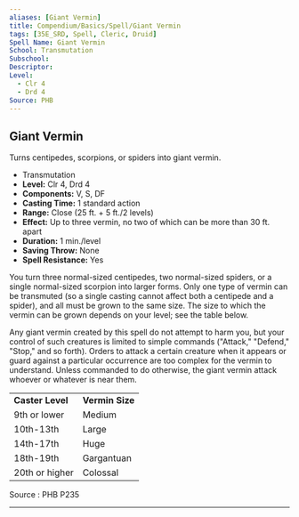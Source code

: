 ```yaml
---
aliases: [Giant Vermin]
title: Compendium/Basics/Spell/Giant Vermin
tags: [35E_SRD, Spell, Cleric, Druid]
Spell Name: Giant Vermin
School: Transmutation
Subschool: 
Descriptor: 
Level:
  - Clr 4
  - Drd 4
Source: PHB
---
```



## Giant Vermin

Turns centipedes, scorpions, or spiders into giant vermin.

*   Transmutation
*   **Level:** Clr 4, Drd 4
*   **Components:** V, S, DF
*   **Casting Time:** 1 standard action
*   **Range:** Close (25 ft. + 5 ft./2 levels)
*   **Effect:** Up to three vermin, no two of which can be more than 30 ft. apart
*   **Duration:** 1 min./level
*   **Saving Throw:** None
*   **Spell Resistance:** Yes

<p>You turn three normal-sized centipedes, two normal-sized spiders, or a single normal-sized scorpion into larger forms. Only one type of vermin can be transmuted (so a single casting cannot affect both a centipede and a spider), and all must be grown to the same size. The size to which the vermin can be grown depends on your level; see the table below.</p><p>Any giant vermin created by this spell do not attempt to harm you, but your control of such creatures is limited to simple commands ("Attack," "Defend," "Stop," and so forth). Orders to attack a certain creature when it appears or guard against a particular occurrence are too complex for the vermin to understand. Unless commanded to do otherwise, the giant vermin attack whoever or whatever is near them.</p><table> <tr decoration="underline"> <td> <b>Caster Level</b> </td> <td> <b>Vermin Size</b> </td> </tr> <tr> <td> 9th or lower </td> <td> Medium </td> </tr> <tr> <td> 10th-13th </td> <td> Large </td> </tr> <tr> <td> 14th-17th </td> <td> Huge </td> </tr> <tr> <td> 18th-19th </td> <td> Gargantuan </td> </tr> <tr> <td> 20th or higher </td> <td> Colossal </td> </tr> </table>

Source : PHB P235

---

